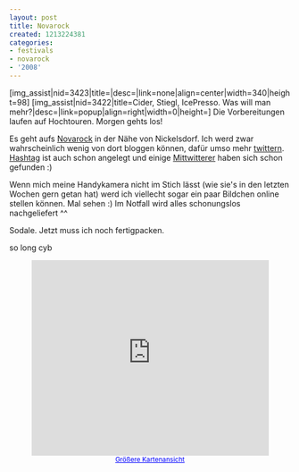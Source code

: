 ```yaml
---
layout: post
title: Novarock
created: 1213224381
categories:
- festivals
- novarock
- '2008'
---
```

[img_assist|nid=3423|title=|desc=|link=none|align=center|width=340|height=98]
[img_assist|nid=3422|title=Cider, Stiegl, IcePresso. Was will man mehr?|desc=|link=popup|align=right|width=0|height=]
Die Vorbereitungen laufen auf Hochtouren. Morgen gehts los!

Es geht aufs <a href="http://www.novarock.at/">Novarock</a> in der Nähe von Nickelsdorf. Ich werd zwar wahrscheinlich wenig von dort bloggen können, dafür umso mehr <a href="http://twitter.com/cyberkov">twittern</a>. <a href="http://summize.com/search?q=Novarock">Hashtag</a> ist auch schon angelegt und einige <a href="http://twitter.com/zius">Mit</a><a href="http://twitter.com/LiNiBiNi">twitterer</a> haben sich schon gefunden :)

Wenn mich meine Handykamera nicht im Stich lässt (wie sie's in den letzten Wochen gern getan hat) werd ich viellecht sogar ein paar Bildchen online stellen können. Mal sehen :) 
Im Notfall wird alles schonungslos nachgeliefert ^^

Sodale. Jetzt muss ich noch fertigpacken.

so long
cyb


<center><iframe width="425" height="350" frameborder="0" scrolling="no" marginheight="0" marginwidth="0" src="http://maps.google.com/maps/ms?f=q&amp;hl=de&amp;geocode=&amp;mrt=all&amp;ie=UTF8&amp;t=h&amp;s=AARTsJp-0l8NKxvaTilEU-FEFKrxNzMXyQ&amp;msa=0&amp;msid=105983504073286131545.000001123a0963535bf03&amp;ll=47.91128,17.084427&amp;spn=0.020136,0.036478&amp;z=14&amp;output=embed"></iframe><br /><small><a href="http://maps.google.com/maps/ms?f=q&amp;hl=de&amp;geocode=&amp;mrt=all&amp;ie=UTF8&amp;t=h&amp;msa=0&amp;msid=105983504073286131545.000001123a0963535bf03&amp;ll=47.91128,17.084427&amp;spn=0.020136,0.036478&amp;z=14&amp;source=embed" style="color:#0000FF;text-align:left">Größere Kartenansicht</a></small></center>
